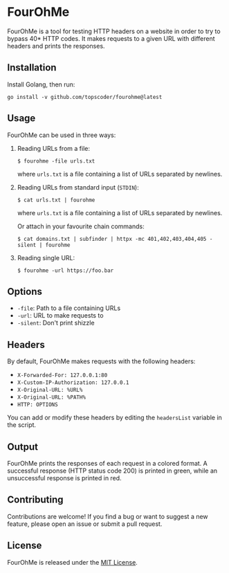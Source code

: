 # FourOhMe

FourOhMe is a tool for testing HTTP headers on a website in order to try to bypass 40* HTTP codes. It makes requests to a given URL with different headers and prints the responses.

## Installation

Install Golang, then run:

`go install -v github.com/topscoder/fourohme@latest`

## Usage

FourOhMe can be used in three ways:

1. Reading URLs from a file:

   ```
   $ fourohme -file urls.txt
   ```

   where `urls.txt` is a file containing a list of URLs separated by newlines.

2. Reading URLs from standard input (`STDIN`):

   ```
   $ cat urls.txt | fourohme
   ```

   where `urls.txt` is a file containing a list of URLs separated by newlines.
   
   Or attach in your favourite chain commands:
   
   ```
   $ cat domains.txt | subfinder | httpx -mc 401,402,403,404,405 -silent | fourohme 
   ```

3. Reading single URL:

    ```
    $ fourohme -url https://foo.bar
    ```

## Options

- `-file`: Path to a file containing URLs
- `-url`: URL to make requests to
- `-silent`: Don't print shizzle

## Headers

By default, FourOhMe makes requests with the following headers:

- `X-Forwarded-For: 127.0.0.1:80`
- `X-Custom-IP-Authorization: 127.0.0.1`
- `X-Original-URL: %URL%`
- `X-Original-URL: %PATH%`
- `HTTP: OPTIONS`

You can add or modify these headers by editing the `headersList` variable in the script.

## Output

FourOhMe prints the responses of each request in a colored format. A successful response (HTTP status code 200) is printed in green, while an unsuccessful response is printed in red.

## Contributing

Contributions are welcome! If you find a bug or want to suggest a new feature, please open an issue or submit a pull request.

## License

FourOhMe is released under the [MIT License](https://github.com/topscoder/fourohme/blob/main/LICENSE).
